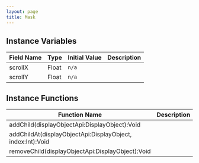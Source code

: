 ```yaml
---
layout: page
title: Mask
---
```


## Instance Variables

| Field Name | Type | Initial Value | Description |
| ------------ | ------ | --------------- | ------------- |
| scrollX | Float | `n/a` |  |
| scrollY | Float | `n/a` |  |


## Instance Functions

| Function Name | Description |
| --------------- | ------------- |
| addChild(displayObjectApi:DisplayObject):Void |  |
| addChildAt(displayObjectApi:DisplayObject, index:Int):Void |  |
| removeChild(displayObjectApi:DisplayObject):Void |  |


